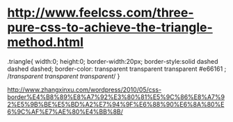 # http://www.feelcss.com/three-pure-css-to-achieve-the-triangle-method.html

.triangle{
	width:0;
	height:0;
	border-width:20px;
	border-style:solid dashed dashed dashed;
	border-color: transparent transparent transparent #e66161 ;
	/*transparent transparent transparent*/
}
		
		
http://www.zhangxinxu.com/wordpress/2010/05/css-border%E4%B8%89%E8%A7%92%E3%80%81%E5%9C%86%E8%A7%92%E5%9B%BE%E5%BD%A2%E7%94%9F%E6%88%90%E6%8A%80%E6%9C%AF%E7%AE%80%E4%BB%8B/
